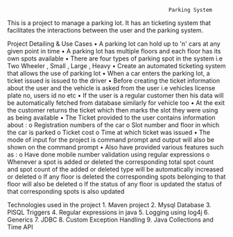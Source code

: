                                                         Parking System
                                                        
                                                        
This is a project to manage a parking lot. It has an  ticketing system that facilitates the interactions between the user and the parking system.

Project Detailing & Use Cases
    •	A parking lot can hold up to 'n' cars at any given point in time
    •	A parking lot has multiple floors and each floor has its own spots available
    •	There are four types of parking spot in the system i.e Two Wheeler , Small , Large , Heavy
    •	Create an automated ticketing system that allows the use of parking lot
    •	When a car enters the parking lot, a ticket issued is issued to the driver
    •	Before creating the ticket information about the user and the vehicle is asked from the user i.e vehicles license plate no, users id no etc 
    •	If the user is a regular customer then his data will be automatically fetched from database similarly for vehicle too
    •	At the exit the customer returns the ticket which then marks the slot they were using as being available
    •	The Ticket provided to the user contains information about :
        o	Registration numbers of the car
        o	Slot number and floor in which the car is parked 
        o	Ticket cost 
        o	Time at which ticket was issued
    •	The mode of input for the project is command prompt and output will also be shown on the command prompt
    •	Also have provided various features such as :
        o	Have done mobile number validation using regular expressions 
        o	Whenever a spot is added or deleted the corresponding total spot count and spot count of the added or deleted type will be automatically increased or deleted
        o	If any floor is deleted the corresponding spots belonging to that floor will also be deleted
        o	If the status of any floor is updated the status of that corresponding spots is also updated


Technologies used in the project
    1.	Maven project
    2.	Mysql Database
    3.	PlSQL Triggers
    4.	Regular expressions in java
    5.	Logging using log4j
    6.	Generics
    7.	JDBC 
    8.	Custom Exception Handling
    9.	Java Collections and Time API

